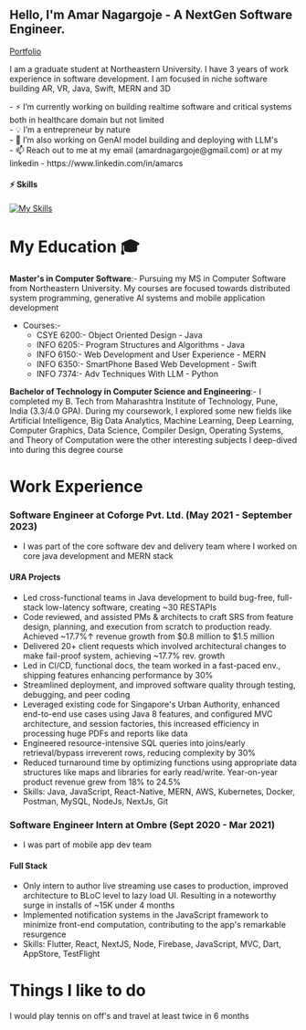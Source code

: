 ## Hello, I'm Amar Nagargoje - A NextGen Software Engineer.
[Portfolio](https://amarnagargoje.netlify.app/)
<br/>

I am a graduate student at Northeastern University. I have 3 years of work experience in software development. I am focused in niche software building AR, VR, Java, Swift, MERN and 3D

<div>
- ⚡ I’m currently working on building realtime software and critical systems both in healthcare domain but not limited<br>
- 💡 I’m a entrepreneur by nature<br>
- 🧠 I’m also working on GenAI model building and deploying with LLM's<br>
- 📫 Reach out to me at my email (amardnagargoje@gmail.com) or at my linkedin - https://www.linkedin.com/in/amarcs

</div>

#### ⚡ Skills
[![My Skills](https://skillicons.dev/icons?i=java,swift,androidstudio,javascript,typescript,python,jquery,cpp,react,nextjs,nodejs,flutter,firebase,linux,aws,gcp,figma,linux,vim,eclipse,docker,kubernetes,mysql,mongodb,sqlite,html,git,github,gitlab&theme=light&perline=15)](https://skillicons.dev)


# **My Education** :mortar_board:

**Master's in Computer Software**:- Pursuing my MS in Computer Software from Northeastern University. My courses are focused towards distributed system programming, generative AI systems and mobile application development
* Courses:- 
   * CSYE 6200:- Object Oriented Design - Java
   * INFO 6205:- Program Structures and Algorithms - Java
   * INFO 6150:- Web Development and User Experience - MERN
   * INFO 6350:- SmartPhone Based Web Development - Swift
   * INFO 7374:- Adv Techniques With LLM - Python

**Bachelor of Technology in Computer Science and Engineering**:- I completed my B. Tech from Maharashtra Institute of Technology, Pune, India (3.3/4.0 GPA). During my coursework, I explored some new fields like Artificial Intelligence, Big Data Analytics, Machine Learning, Deep Learning, Computer Graphics, Data Science, Compiler Design, Operating Systems, and Theory of Computation were the other interesting subjects I deep-dived into during this degree course

# **Work Experience**


### **Software Engineer at Coforge Pvt. Ltd.** (May 2021 - September 2023)
* I was part of the core software dev and delivery team where I worked on core java development and MERN stack

#### URA Projects
* Led cross-functional teams in Java development to build bug-free, full-stack low-latency software, creating ~30 RESTAPIs
* Code reviewed, and assisted PMs & architects to craft SRS from feature design, planning, and execution from scratch to production ready. Achieved ~17.7%↑ revenue growth from $0.8 million to $1.5 million
* Delivered 20+ client requests which involved architectural changes to make fail-proof system, achieving ~17.7% rev. growth
* Led in CI/CD, functional docs, the team worked in a fast-paced env., shipping features enhancing performance by 30%
* Streamlined deployment, and improved software quality through testing, debugging, and peer coding
* Leveraged existing code for Singapore's Urban Authority, enhanced end-to-end use cases using Java 8 features, and configured MVC architecture, and session factories, this increased efficiency in processing huge PDFs and reports like data
* Engineered resource-intensive SQL queries into joins/early retrieval/bypass irreverent rows, reducing complexity by 30%
* Reduced turnaround time by optimizing functions using appropriate data structures like maps and libraries for early read/write. Year-on-year product revenue grew from 18% to 24.5%
* Skills: Java, JavaScript, React-Native, MERN, AWS, Kubernetes, Docker, Postman, MySQL, NodeJs, NextJs, Git


### **Software Engineer Intern at Ombre** (Sept 2020 - Mar 2021)
* I was part of mobile app dev team

#### Full Stack
* Only intern to author live streaming use cases to production, improved architecture to BLoC level to lazy load UI. Resulting in a noteworthy surge in installs of ~15K under 4 months
* Implemented notification systems in the JavaScript framework to minimize front-end computation, contributing to the app's remarkable resurgence
* Skills: Flutter, React, NextJS, Node, Firebase, JavaScript, MVC, Dart, AppStore, TestFlight


# **Things I like to do** 
I would play tennis on off's and travel at least twice in 6 months

